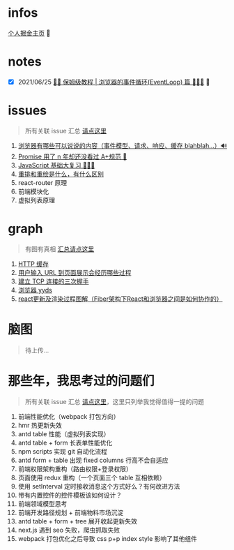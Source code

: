 # infos

[个人掘金主页](https://juejin.cn/user/2752832849071262/posts) 👣

# notes

- [x] 2021/06/25 [🤱🏻 保姆级教程 | 浏览器的事件循环(EventLoop) 篇 🕵🏻‍♂️](https://github.com/kiki1027/memos/issues/1) 🎸

# issues

> 所有关联 issue 汇总 [请点这里](https://github.com/kiki1027/memos/labels/drafts)

1. [浏览器有哪些可以说说的内容（事件模型、请求、响应、缓存 blahblah...）🔊](https://github.com/kiki1027/memos/issues/2)
2. [Promise 用了 n 年却还没看过 A+规范 👿](https://github.com/kiki1027/memos/issues/4)
3. [JavaScript 基础大复习 🧘🏻‍♀️](https://github.com/kiki1027/memos/issues/5)
4. [重排和重绘是什么，有什么区别](https://github.com/kiki1027/memos/issues/20)
5. react-router 原理
6. 前端模块化
7. 虚拟列表原理

# graph

> 有图有真相 [汇总请点这里](https://github.com/kiki1027/memos/issues?q=is%3Aopen+is%3Aissue+label%3Agraph)

1. [HTTP 缓存](https://github.com/kiki1027/memos/issues/6)
2. [用户输入 URL 到页面展示会经历哪些过程](https://github.com/kiki1027/memos/issues/7)
3. [建立 TCP 连接的三次握手](https://github.com/kiki1027/memos/issues/8)
4. [浏览器 yyds](https://github.com/kiki1027/memos/issues/21)
5. [react更新及渲染过程图解（Fiber架构下React和浏览器之间是如何协作的）](https://github.com/kiki1027/memos/issues/27)

# 脑图

> 待上传...

# 那些年，我思考过的问题们

> 所有关联 issue 汇总 [请点这里](https://github.com/kiki1027/memos/labels/question)，这里只列举我觉得值得一提的问题

1. 前端性能优化（webpack 打包方向）
2. hmr 热更新失效
3. antd table 性能（虚拟列表实现）
4. antd table + form 长表单性能优化
5. npm scripts 实现 git 自动化流程
6. antd form + table 出现 fixed columns 行高不会自适应
7. 前端权限架构重构（路由权限+登录权限）
8. 页面使用 redux 重构（一个页面三个 table 互相依赖）
9. 使用 setInterval 定时接收消息这个方式好么？有何改进方法
10. 带有内置控件的控件模板该如何设计？
11. 前端领域模型思考
12. 前端开发路径规划 + 前端物料市场沉淀
13. antd table + form + tree 展开收起更新失效
14. next.js 遇到 seo 失败，爬虫抓取失败
15. webpack 打包优化之后导致 css p+p index style 影响了其他组件
